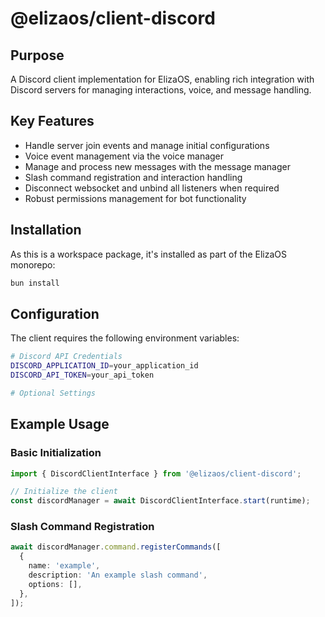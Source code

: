 # @elizaos/client-discord

## Purpose

A Discord client implementation for ElizaOS, enabling rich integration with Discord servers for managing interactions, voice, and message handling.

## Key Features

- Handle server join events and manage initial configurations
- Voice event management via the voice manager
- Manage and process new messages with the message manager
- Slash command registration and interaction handling
- Disconnect websocket and unbind all listeners when required
- Robust permissions management for bot functionality

## Installation

As this is a workspace package, it's installed as part of the ElizaOS monorepo:

```bash
bun install
```

## Configuration

The client requires the following environment variables:

```bash
# Discord API Credentials
DISCORD_APPLICATION_ID=your_application_id
DISCORD_API_TOKEN=your_api_token

# Optional Settings
```

## Example Usage

### Basic Initialization

```typescript
import { DiscordClientInterface } from '@elizaos/client-discord';

// Initialize the client
const discordManager = await DiscordClientInterface.start(runtime);
```

### Slash Command Registration

```typescript
await discordManager.command.registerCommands([
  {
    name: 'example',
    description: 'An example slash command',
    options: [],
  },
]);
```
